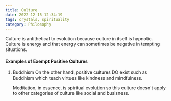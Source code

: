 ```yaml
---
title: Culture
date: 2022-12-15 12:34:19
tags: crystals, spirituality
category: Philosophy
---
```


Culture is antithetical to evolution because culture in itself is hypnotic. Culture is energy and that energy can sometimes be negative in tempting situations.

#### Examples of Exempt Positive Cultures
1. Buddhism
    On the other hand, positive cultures DO exist such as Buddhism which teach virtues like kindness and mindfulness. 

    Meditation, in essence, is spiritual evolution so this culture doesn't apply to other categories of culture like social and busisness. 
 

